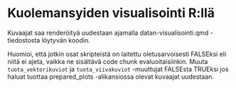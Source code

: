 # Kuolemansyiden visualisointi R:llä

Kuvaajat saa renderöityä uudestaan ajamalla datan-visualisointi.qmd -tiedostosta löytyvän koodin.

Huomioi, että jotkin osat skripteistä on laitettu oletusarvoisesti FALSEksi eli niitä ei ajeta,
vaikka ne sisältävä code chunk evaluoitaisiinkin.
Muuta `tuota_vektorikuviot` ja `tuota_viivakuviot` -muuttujat FALSEsta TRUEksi jos haluat tuottaa 
prepared_plots -alikansiossa olevat kuvaajat uudestaan.
